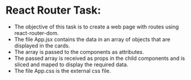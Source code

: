 <h1>React Router Task:</h1>
<ul>
  <li>
    The objective of this task is to create a web page with routes using react-router-dom.
  </li>
  <li>
    The file App.jsx contains the data in an array of objects that are displayed in the cards.
  </li>
  <li>The array is passed to the components as attributes.</li>
  <li>
    The passed array is received as props in the child components and is sliced and maped to display the required data.
  </li>
  <li>
    The file App.css is the external css file.
  </li>
</ul>




